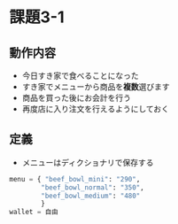 # 課題3-1
## 動作内容
- 今日すき家で食べることになった
- すき家でメニューから商品を**複数**選びます
- 商品を買った後にお会計を行う
- 再度店に入り注文を行えるようにしておく

## 定義
- メニューはディクショナリで保存する

```python
menu = { "beef_bowl_mini": "290",
        "beef_bowl_normal": "350",
        "beef_bowl_medium": "480"
        }
wallet = 自由
```